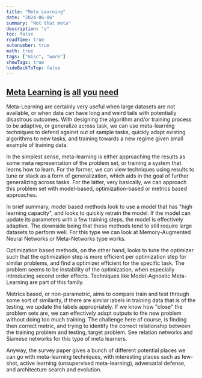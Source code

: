 ```yaml
---
title: "Meta Learning"
date: "2024-06-06"
summary: "Not that meta"
description: "v"
toc: false
readTime: true
autonumber: true
math: true
tags: ["misc", "work"]
showTags: true
hideBackToTop: false
---
```



## [Meta](https://data-notes.co/meta-learning-is-all-you-need-3bd0bafdf289) [Learning](https://data-notes.co/bayesian-meta-learning-is-all-you-need-1bcff6b889fc) [is](https://data-notes.co/unsupervised-meta-learning-is-all-you-need-71b6dfa29ccd) [all](https://machinelearningmastery.com/meta-learning-in-machine-learning/) [you](https://lilianweng.github.io/lil-log/2018/11/30/meta-learning.html) [need](https://arxiv.org/abs/2004.05439)

Meta-Learning are certainly very useful when large datasets are not available, or when data can have long and weird tails with potentially disastrous outcomes. With designing the algorithm and/or training process to be adaptive, or generalize across task, we can use meta-learning techniques to defend against out of sample tasks, quickly adapt existing algorithms to new tasks, and training towards a new regime given small example of training data.

In the simplest sense, meta-learning is either approaching the results as some meta representation of the problem set, or training a system that learns how to learn. For the former, we can view techniques using results to tune or stack as a form of generalization, which aids in the goal of further generalizing across tasks. For the latter, very basically, we can approach this problem set with model-based, optimization-based or metrics based approaches.

In brief summary, model based methods look to use a model that has "high learning capacity", and looks to quickly retrain the model. If the model can update its parameters with a few training steps, the model is effectively adaptive. The downside being that these methods tend to still require large datasets to perform well. For this type we can look at Memory-Augmented Neural Networks or Meta-Networks type works.

Optimization based methods, on the other hand, looks to tune the optimizer such that the optimization step is more efficient per optimization step for similar problems, and find a optimizer efficient for the specific task. The problem seems to be instability of the optimization, when especially introducing second order effects. Techniques like Model-Agnostic Meta-Learning are part of this family.

Metrics based, or non-parametric, aims to compare train and test through some sort of similarity, if there are similar labels in training data that is of the testing, we update the labels appropriately. If we know how "close" the problem sets are, we can effectively adapt outputs to the new problem without doing too much training. The challenge here of course, is finding then correct metric, and trying to identify the correct relationship between the training problem and testing, target problem. See relation networks and Siamese networks for this type of meta learners.

Anyway, the survey paper gives a bunch of different potential places we can go with meta-learning techniques, with interesting places such as few-shot, active learning (unsupervised meta-learning), adversarial defense, and architecture search and evolution.
